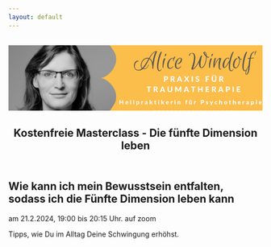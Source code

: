 ```yaml
---
layout: default
---
```

<br/>
<img src="/assets/images/Landingpage Traumatherapie1.jpg" alt="" style="max-width:100%"/>

<header>
	<h2>Kostenfreie Masterclass - Die fünfte Dimension leben</h2>
</header>


## Wie kann ich mein Bewusstsein entfalten, sodass ich die Fünfte Dimension leben kann

am 21.2.2024, 19:00 bis 20:15 Uhr. 
auf zoom 

Tipps, wie Du im Alltag Deine Schwingung erhöhst. 
